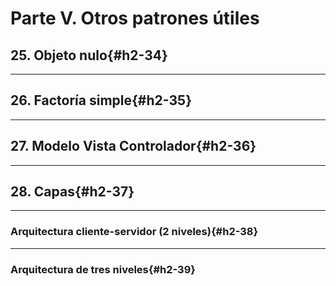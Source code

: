 # Parte V. Otros patrones útiles

## 25. Objeto nulo{#h2-34}

---

## 26. Factoría simple{#h2-35}  

---

## 27. Modelo Vista Controlador{#h2-36}  

---

## 28. Capas{#h2-37}  

---

### Arquitectura cliente-servidor (2 niveles){#h2-38}  

---

### Arquitectura de tres niveles{#h2-39}
